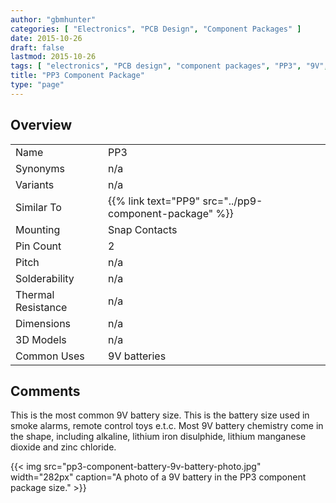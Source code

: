 ```yaml
---
author: "gbmhunter"
categories: [ "Electronics", "PCB Design", "Component Packages" ]
date: 2015-10-26
draft: false
lastmod: 2015-10-26
tags: [ "electronics", "PCB design", "component packages", "PP3", "9V", "battery" ]
title: "PP3 Component Package"
type: "page"
---
```


## Overview

<table>
  <tbody>
    <tr>
      <td>Name</td>
      <td>PP3</td>
    </tr>
    <tr>
      <td>Synonyms</td>
      <td>n/a</td>
    </tr>
    <tr>
      <td>Variants</td>
      <td>n/a</td>
    </tr>
    <tr>
      <td>Similar To</td>
      <td>{{% link text="PP9" src="../pp9-component-package" %}}</td>
    </tr>
    <tr>
      <td>Mounting</td>
      <td>Snap Contacts
    </td>
    </tr>
    <tr>
      <td>Pin Count</td>
      <td>2</td>
    </tr>
    <tr>
      <td>Pitch</td>
      <td>n/a
    </td>
    </tr>
    <tr>
      <td>Solderability</td>
      <td>n/a</td>
    </tr>
    <tr>
      <td>Thermal Resistance</td>
      <td>n/a</td>
    </tr>
    <tr>
      <td>Dimensions</td>
      <td>n/a</td>
    </tr>
    <tr>
      <td>3D Models</td>
      <td>n/a
    </td>
    </tr>
    <tr>
      <td>Common Uses</td>
      <td>9V batteries</td>
    </tr>
  </tbody>
</table>

## Comments

This is the most common 9V battery size. This is the battery size used in smoke alarms, remote control toys e.t.c. Most 9V battery chemistry come in the shape, including alkaline, lithium iron disulphide, lithium manganese dioxide and zinc chloride.

{{< img src="pp3-component-battery-9v-battery-photo.jpg" width="282px" caption="A photo of a 9V battery in the PP3 component package size." >}}

